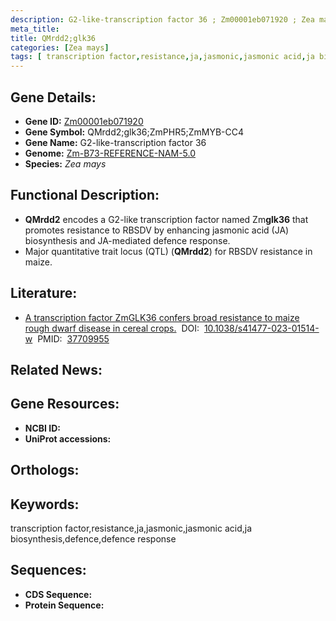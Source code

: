 ```yaml
---
description: G2-like-transcription factor 36 ; Zm00001eb071920 ; Zea mays
meta_title:
title: QMrdd2;glk36
categories: [Zea mays]
tags: [ transcription factor,resistance,ja,jasmonic,jasmonic acid,ja biosynthesis,defence,defence response ]
---
```


## Gene Details:
- **Gene ID:**	[Zm00001eb071920]()
- **Gene Symbol:** QMrdd2;glk36;ZmPHR5;ZmMYB-CC4
- **Gene Name:** G2-like-transcription factor 36
- **Genome:** [Zm-B73-REFERENCE-NAM-5.0]()
- **Species:** *Zea mays*

## Functional Description:
   - **QMrdd2** encodes a G2-like transcription factor named Zm**glk36** that promotes resistance to RBSDV by enhancing jasmonic acid (JA) biosynthesis and JA-mediated defence response.
   - Major quantitative trait locus (QTL) (**QMrdd2**) for RBSDV resistance in maize.

## Literature:
   - [A transcription factor ZmGLK36 confers broad resistance to maize rough dwarf disease in cereal crops.]( https://www.nature.com/articles/s41477-023-01514-w)&nbsp;&nbsp;DOI:&nbsp;&nbsp;[10.1038/s41477-023-01514-w](https://www.nature.com/articles/s41477-023-01514-w)&nbsp;&nbsp;PMID:&nbsp;&nbsp;[37709955](https://pubmed.ncbi.nlm.nih.gov/37709955/)

## Related News:

## Gene Resources:
- **NCBI ID:** [](https://www.ncbi.nlm.nih.gov/gene/?term=)
- **UniProt accessions:** [](https://www.uniprot.org/uniprotkb//entry)

## Orthologs:

## Keywords:
transcription factor,resistance,ja,jasmonic,jasmonic acid,ja biosynthesis,defence,defence response

## Sequences:
- **CDS Sequence:**
- **Protein Sequence:**
